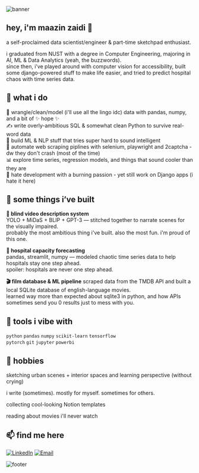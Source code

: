![banner](https://capsule-render.vercel.app/api?type=wave&color=0:111827,100:1F2937&height=200&text=maazin%20zaidi&fontColor=ffffff&fontSize=40&fontAlign=middle&fontAlignY=45&desc=AI%20%7C%20Data&descSize=18&descAlign=middle&descAlignY=70)
## hey, i'm maazin zaidi 👋

a self-proclaimed data scientist/engineer & part-time sketchpad enthusiast.

i graduated from NUST with a degree in Computer Engineering, majoring in AI, ML & Data Analytics (yeah, the buzzwords).  
since then, i’ve played around with computer vision for accessibility, built some django-powered stuff to make life easier, and tried to predict hospital chaos with time series data.


## 🧠 what i do

😤 wrangle/clean/model (i'll use all the lingo idc) data with pandas, numpy, and a bit of ✨ hope ✨  
✍️ write overly-ambitious SQL & somewhat clean Python to survive real-word data  
🙏 build ML & NLP stuff that tries super hard to sound intelligent  
🔧 automate web scraping piplines with selenium, playwright and 2captcha - dw they don't crash (most of the time)  
📊 explore time series, regression models, and things that sound cooler than they are      
👀 hate development with a burning passion - yet still work on Django apps (i hate it here)  


## 🧪 some things i’ve built

**🎥 blind video description system**  
YOLO + MiDaS + BLIP + GPT-3 — stitched together to narrate scenes for the visually impaired.  
probably the most ambitious thing i've built. also the most fun. i'm proud of this one.

**🏥 hospital capacity forecasting**  
pandas, streamlit, numpy — modeled chaotic time series data to help hospitals stay one step ahead.  
spoiler: hospitals are never one step ahead.

**:clapper: film database & ML pipeline** 
scraped data from the TMDB API and built a local SQLite database of english-language movies.  
learned way more than expected about sqlite3 in python, and how APIs sometimes send you 0 results just to mess with you.


## 🧰 tools i vibe with

`python` `pandas` `numpy` `scikit-learn` `tensorflow`  
`pytorch` `git` `jupyter`  `powerbi`  


## 🎨 hobbies
sketching urban scenes + interior spaces and learning perspective (without crying)  

i write (sometimes). mostly for myself. sometimes for others.  

collecting cool-looking Notion templates

reading about movies i'll never watch


## 📫 find me here

[![LinkedIn](https://img.shields.io/badge/linkedin-%230077B5.svg?style=flat&logo=linkedin&logoColor=white)](https://linkedin.com/in/maazinz)
[![Email](https://img.shields.io/badge/email-grey?style=flat&logo=gmail)](mailto:maazinz406@gmail.com)

![footer](https://capsule-render.vercel.app/api?type=waving&color=gradient&height=100&section=footer)
